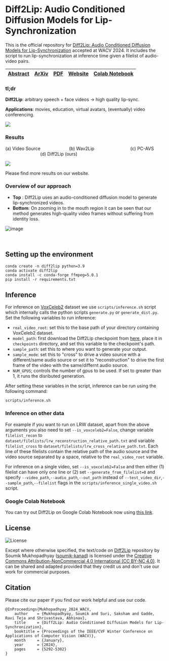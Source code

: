 # Diff2Lip: Audio Conditioned Diffusion Models for Lip-Synchronization
This is the official repository for [Diff2Lip: Audio Conditioned Diffusion Models for Lip-Synchronization](https://openaccess.thecvf.com/content/WACV2024/html/Mukhopadhyay_Diff2Lip_Audio_Conditioned_Diffusion_Models_for_Lip-Synchronization_WACV_2024_paper.html) accepted at WACV 2024. It includes the script to run lip-synchronization at inference time given a filelist of audio-video pairs. 

[Abstract](https://openaccess.thecvf.com/content/WACV2024/html/Mukhopadhyay_Diff2Lip_Audio_Conditioned_Diffusion_Models_for_Lip-Synchronization_WACV_2024_paper.html)|[ArXiv](https://arxiv.org/abs/2308.09716)|[PDF](https://arxiv.org/pdf/2308.09716.pdf)|[Website](https://soumik-kanad.github.io/diff2lip/)|[Colab Notebook](https://colab.research.google.com/drive/1YXGFXWclLZnBLe16_Cp5q8O9vyp7utCn?usp=sharing)|
|:-:|:-:|:-:|:-:|:-:|

### tl;dr
**Diff2Lip**: arbitrary speech + face videos → high quality lip-sync.

**Applications**: movies, education, virtual avatars, (eventually) video conferencing.

![](assets/website_gif_v2.gif)
<!-- https://soumik-kanad.github.io/diff2lip/static/website_videos/website_gif_v2.mp4 -->
<!-- <video id="teaser" autoplay muted loop playsinline height="100%" controls> <source src= "https://soumik-kanad.github.io/diff2lip/static/website_videos/website_gif_v2.mp4" type="video/mp4"></video> -->

### Results

(a) Video Source &nbsp;&nbsp;&nbsp;&nbsp;&nbsp;&nbsp;&nbsp;&nbsp;&nbsp;&nbsp;&nbsp;&nbsp;&nbsp;&nbsp;&nbsp;&nbsp;&nbsp;&nbsp;&nbsp;&nbsp;&nbsp;&nbsp;(b) Wav2Lip  &nbsp;&nbsp;&nbsp;&nbsp;&nbsp;&nbsp;&nbsp;&nbsp;&nbsp;&nbsp;&nbsp;&nbsp;&nbsp;&nbsp;&nbsp;&nbsp;&nbsp;&nbsp;&nbsp;&nbsp;&nbsp;&nbsp;&nbsp;&nbsp;&nbsp;&nbsp;&nbsp;&nbsp;(c) PC-AVS &nbsp;&nbsp;&nbsp;&nbsp;&nbsp;&nbsp;&nbsp;&nbsp;&nbsp;&nbsp;&nbsp;&nbsp;&nbsp;&nbsp;&nbsp;&nbsp;&nbsp;&nbsp;&nbsp;&nbsp;&nbsp;&nbsp;&nbsp;&nbsp;&nbsp;&nbsp;&nbsp;&nbsp;(d) Diff2Lip (ours)

![](assets/id02548.0pAkJZmlFqc.00001_id04570.0YMGn6BI9rg.00001.gif)
<!-- https://soumik-kanad.github.io/diff2lip/static/website_videos/id02548.0pAkJZmlFqc.00001_id04570.0YMGn6BI9rg.00001.mp4 -->

<!-- <video id="teaser" autoplay muted loop playsinline height="100%">
<source src="https://soumik-kanad.github.io/diff2lip/static/website_videos/id02548.0pAkJZmlFqc.00001_id04570.0YMGn6BI9rg.00001.mp4" type="video/mp4">
</video> -->

Please find more results on our website.

### Overview of our approach 
- **Top** : Diff2Lip uses an audio-conditioned diffusion model to generate lip-synchronized videos.
- **Bottom**: On zooming in to the mouth region it can be seen that our method generates high-quality video frames without suffering from identity loss. 

![image](
https://soumik-kanad.github.io/diff2lip/static/images/Diff2Lip-Teaserv5.png)






<br>

## Setting up the environment
```
conda create -n diff2lip python=3.9
conda activate diff2lip
conda install -c conda-forge ffmpeg=5.0.1
pip install -r requirements.txt
```

## Inference
For inference on [VoxCeleb2](https://www.robots.ox.ac.uk/~vgg/data/voxceleb/vox2.html) dataset we use `scripts/inference.sh` script which internally calls the python scripts `generate.py` or `generate_dist.py`. Set the following variables to run inference: 

- `real_video_root`: set this to the base path of your directory containing VoxCeleb2 dataset.
- `model_path`: first download the Diff2Lip checkpoint from [here](https://drive.google.com/drive/folders/1UMiHAhVf5M_CKzjVQFC5jkz-IXAAnFo5?usp=drive_link), place it in `checkpoints` directory, and set this variable to the checkpoint's path.
- `sample_path`: set this to where you want to generate your output.
- `sample_mode`: set this to "cross" to drive a video source with a different/same audio source  or set it to "reconstruction" to drive the first frame of the video with the same/differnt audio source. 
- `NUM_GPUS`; controls the number of gpus to be used. If set to greater than 1, it runs the disributed generation.

After setting these variables in the script, inference can be run using the following command:
```
scripts/inference.sh
```

### Inference on other data
For example if you want to run on LRW dataset, apart from the above arguments you also need to set `--is_voxceleb2=False`, change variable `filelist_recon` to `dataset/filelists/lrw_reconstruction_relative_path.txt` and variable `filelist_cross` to `dataset/filelists/lrw_cross_relative_path.txt`. Each line of these filelists contain the relative path of the audio source and the video source separated by a space, relative to the `real_video_root` variable. 

For inference on a single video, set `--is_voxceleb2=False` and then either (1) filelist can have only one line or (2) set `--generate_from_filelist=0` and specify `--video_path`,`--audio_path`,`--out_path` instead of `--test_video_dir`,`--sample_path`,`--filelist` flags in the `scripts/inference_single_video.sh` script.

### Google Colab Notebook
You can try out Diff2Lip on Google Colab Notebook now using [this link](https://colab.research.google.com/drive/1YXGFXWclLZnBLe16_Cp5q8O9vyp7utCn?usp=sharing).




## License
![License](https://img.shields.io/static/v1?label=license&message=CC-BY-NC-4.0&color=green)

  Except where otherwise specified, the text/code on <a href="https://github.com/soumik-kanad/diff2lip">Diff2Lip</a> repository by Soumik Mukhopadhyay ([soumik-kanad](https://github.com/soumik-kanad/)) is licensed under the <a href="https://creativecommons.org/licenses/by-nc/4.0/">Creative Commons Attribution-NonCommercial 4.0 International (CC BY-NC 4.0)</a>. It can be shared and adapted provided that they credit us and don't use our work for commercial purposes.



## Citation

Please cite our paper if you find our work helpful and use our code.

```
@InProceedings{Mukhopadhyay_2024_WACV,
    author    = {Mukhopadhyay, Soumik and Suri, Saksham and Gadde, Ravi Teja and Shrivastava, Abhinav},
    title     = {Diff2Lip: Audio Conditioned Diffusion Models for Lip-Synchronization},
    booktitle = {Proceedings of the IEEE/CVF Winter Conference on Applications of Computer Vision (WACV)},
    month     = {January},
    year      = {2024},
    pages     = {5292-5302}
}
```
